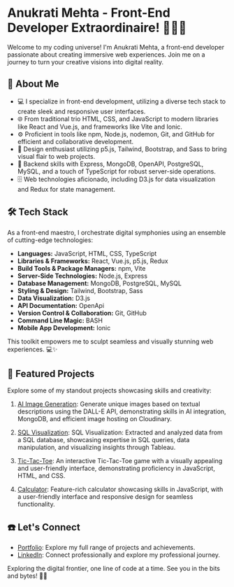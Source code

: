 # Anukrati Mehta - Front-End Developer Extraordinaire! 👩🏼‍💻

Welcome to my coding universe! I'm Anukrati Mehta, a front-end developer passionate about creating immersive web experiences. Join me on a journey to turn your creative visions into digital reality.

## 🚀 About Me

- 💻 I specialize in front-end development, utilizing a diverse tech stack to create sleek and responsive user interfaces.
- 🌐 From traditional trio HTML, CSS, and JavaScript to modern libraries like React and Vue.js, and frameworks like Vite and Ionic.
- ⚙️ Proficient in tools like npm, Node.js, nodemon, Git, and GitHub for efficient and collaborative development.
- 🎨 Design enthusiast utilizing p5.js, Tailwind, Bootstrap, and Sass to bring visual flair to web projects.
- 📡 Backend skills with Express, MongoDB, OpenAPI, PostgreSQL, MySQL, and a touch of TypeScript for robust server-side operations.
- 🗄️ Web technologies aficionado, including D3.js for data visualization and Redux for state management.

## 🛠️ Tech Stack
As a front-end maestro, I orchestrate digital symphonies using an ensemble of cutting-edge technologies:

- **Languages:** JavaScript, HTML, CSS, TypeScript
- **Libraries & Frameworks:** React, Vue.js, p5.js, Redux
- **Build Tools & Package Managers:** npm, Vite
- **Server-Side Technologies:** Node.js, Express
- **Database Management:** MongoDB, PostgreSQL, MySQL
- **Styling & Design:** Tailwind, Bootstrap, Sass
- **Data Visualization:** D3.js
- **API Documentation:** OpenApi
- **Version Control & Collaboration:** Git, GitHub
- **Command Line Magic:** BASH
- **Mobile App Development:** Ionic

This toolkit empowers me to sculpt seamless and visually stunning web experiences. 💻✨

## 🌟 Featured Projects

Explore some of my standout projects showcasing skills and creativity:

1. [AI Image Generation](https://anukratimehta.github.io/ai-image-generation/): Generate unique images based on textual descriptions using the DALL-E API, demonstrating skills in AI integration, MongoDB, and efficient image hosting on Cloudinary.

2. [SQL Visualization](https://public.tableau.com/shared/R47H8953Y?:display_count=n&:origin=viz_share_link): SQL Visualization: Extracted and analyzed data from a SQL database, showcasing expertise in SQL queries, data manipulation, and visualizing insights through Tableau.

3. [Tic-Tac-Toe](https://anukratimehta.github.io/tic-tac-toe/): An interactive Tic-Tac-Toe game with a visually appealing and user-friendly interface, demonstrating proficiency in JavaScript, HTML, and CSS.

4. [Calculator](https://anukratimehta.github.io/calculator/): Feature-rich calculator showcasing skills in JavaScript, with a user-friendly interface and responsive design for seamless functionality.


## ☎️ Let's Connect

- [Portfolio](anukratimehta.netlify.app): Explore my full range of projects and achievements.
- [LinkedIn](https://www.linkedin.com/in/anukrati-mehta/): Connect professionally and explore my professional journey.

Exploring the digital frontier, one line of code at a time. See you in the bits and bytes! 🫶🏽
